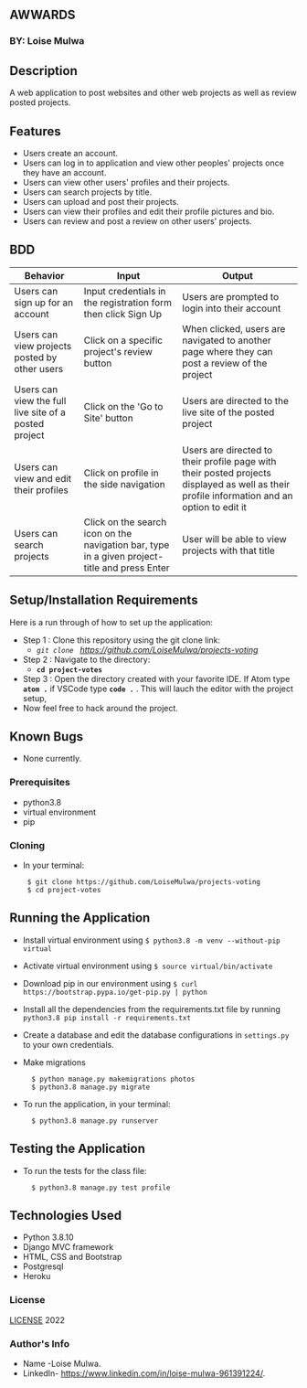 ## AWWARDS 
### BY: Loise Mulwa


## Description
A web application to post websites and other web projects as well as review posted projects.

## Features
* Users create an account.
* Users can log in to application and view other peoples' projects once they have an account.
* Users can view other users' profiles and their projects.
* Users can search projects by title.
* Users can upload and post their projects.
* Users can view their profiles and edit their profile pictures and bio.
* Users can review and post a review on other users' projects.



## BDD
| Behavior            | Input                         | Output                        |
| ------------------- | ----------------------------- | ----------------------------- |
| Users can sign up for an account | Input credentials in the registration form then click Sign Up | Users are prompted to login into their account |
| Users can view projects posted by other users | Click on a specific project's review button | When clicked, users are navigated to another page where they can post a review of the project |
| Users can view the full live site of a posted project | Click on the 'Go to Site' button | Users are directed to the live site of the posted project |
| Users can view and edit their profiles | Click on profile in the side navigation | Users are directed to their profile page with their posted projects displayed as well as their profile information and an option to edit it |
| Users can search projects | Click on the search icon on the navigation bar, type in a given project-title and press Enter | User will be able to view projects with that title |


## Setup/Installation Requirements
Here is a run through of how to set up the application:
* Step 1 : Clone this repository using the git clone link:
  * **`git clone `* https://github.com/LoiseMulwa/projects-voting*
* Step 2 : Navigate to the directory:
  * **`cd project-votes`**
* Step 3 : Open the directory created with your favorite IDE. If Atom type **`atom .`** if VSCode type **`code .`** . This will lauch the editor with the project setup,
* Now feel free to hack around the project.

## Known Bugs
* None currently.

### Prerequisites
* python3.8
* virtual environment
* pip

### Cloning
* In your terminal:

       $ git clone https://github.com/LoiseMulwa/projects-voting
       $ cd project-votes

## Running the Application
* Install virtual environment using `$ python3.8 -m venv --without-pip virtual`
* Activate virtual environment using `$ source virtual/bin/activate`
* Download pip in our environment using `$ curl https://bootstrap.pypa.io/get-pip.py | python`
* Install all the dependencies from the requirements.txt file by running `python3.8 pip install -r requirements.txt`
* Create a database and edit the database configurations in `settings.py` to your own credentials.
* Make migrations

        $ python manage.py makemigrations photos
        $ python3.8 manage.py migrate 

* To run the application, in your terminal:

        $ python3.8 manage.py runserver
        
## Testing the Application
* To run the tests for the class file:

        $ python3.8 manage.py test profile
        
## Technologies Used
- Python 3.8.10
- Django MVC framework
- HTML, CSS and Bootstrap
- Postgresql
- Heroku


### License
[LICENSE](LICENSE) 2022

### Author's Info
* Name -Loise Mulwa.
* LinkedIn- https://www.linkedin.com/in/loise-mulwa-961391224/.